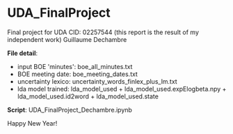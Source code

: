 # UDA_FinalProject
Final project for UDA 
CID: 02257544 (this report is the result of my independent work)
Guillaume Dechambre

**File detail**:
-  input BOE 'minutes':     boe_all_minutes.txt
-  BOE meeting date:        boe_meeting_dates.txt
-  uncertainty lexico:      uncertainty_words_finlex_plus_lm.txt
-  lda model trained:       lda_model_used + lda_model_used.expElogbeta.npy + lda_model_used.id2word + lda_model_used.state

**Script**:                 UDA_FinalProject_Dechambre.ipynb

Happy New Year!
